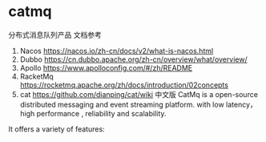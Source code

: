 # catmq 
分布式消息队列产品
文档参考
1. Nacos   https://nacos.io/zh-cn/docs/v2/what-is-nacos.html
2. Dubbo   https://cn.dubbo.apache.org/zh-cn/overview/what/overview/
3. Apollo  https://www.apolloconfig.com/#/zh/README
4. RacketMq https://rocketmq.apache.org/zh/docs/introduction/02concepts
5. cat https://github.com/dianping/cat/wiki
中文版
CatMq is a open-source distributed messaging and event streaming platform. with low latency，high performance , reliability and scalability.

It offers a variety of features:
